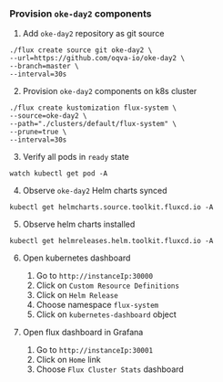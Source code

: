 ### Provision `oke-day2` components

1. Add `oke-day2` repository as git source
```
./flux create source git oke-day2 \
--url=https://github.com/oqva-io/oke-day2 \
--branch=master \
--interval=30s
```

2. Provision `oke-day2` components on k8s cluster
```
./flux create kustomization flux-system \
--source=oke-day2 \
--path="./clusters/default/flux-system" \
--prune=true \
--interval=30s
```

3. Verify all pods in `ready` state
 ```
watch kubectl get pod -A 
```

4. Observe `oke-day2` Helm charts synced
```
kubectl get helmcharts.source.toolkit.fluxcd.io -A
```

5. Observe helm charts installed
```
kubectl get helmreleases.helm.toolkit.fluxcd.io -A
```

6. Open kubernetes dashboard
   1. Go to `http://instanceIp:30000`
   2. Click on `Custom Resource Definitions`
   3. Click on `Helm Release`
   4. Choose namespace `flux-system`
   5. Click on `kubernetes-dashboard` object
    
7. Open flux dashboard in Grafana
    1. Go to `http://instanceIp:30001`
    2. Click on `Home` link
    3. Choose `Flux Cluster Stats` dashboard